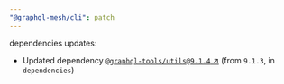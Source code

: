 ```yaml
---
"@graphql-mesh/cli": patch
---
```

dependencies updates:
  - Updated dependency [`@graphql-tools/utils@9.1.4` ↗︎](https://www.npmjs.com/package/@graphql-tools/utils/v/9.1.4) (from `9.1.3`, in `dependencies`)
